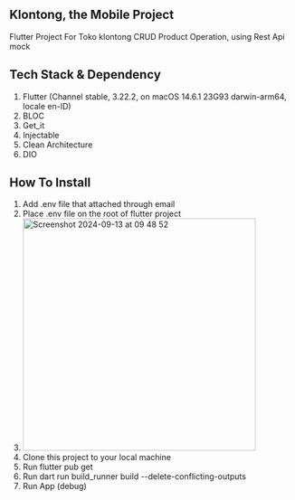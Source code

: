 ## Klontong, the Mobile Project

Flutter Project For Toko klontong CRUD Product Operation, using Rest Api mock

## Tech Stack & Dependency
1. Flutter (Channel stable, 3.22.2, on macOS 14.6.1 23G93 darwin-arm64, locale en-ID)
2. BLOC
3. Get_it
4. Injectable
5. Clean Architecture
6. DIO


## How To Install
1. Add .env file that attached through email
2. Place .env file on the root of flutter project
3. <img width="411" alt="Screenshot 2024-09-13 at 09 48 52" src="https://github.com/user-attachments/assets/36d39092-aa6c-4f18-88dc-27ab4f3d3118">
4. Clone this project to your local machine
5. Run flutter pub get
6. Run dart run build_runner build --delete-conflicting-outputs
7. Run App (debug)
